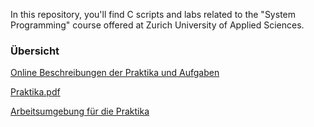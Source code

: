In this repository, you'll find C scripts and labs related to the "System Programming" course offered at Zurich University of Applied Sciences.

### Übersicht
[Online Beschreibungen der Praktika und Aufgaben](https://github.zhaw.ch/pages/SNP/snp_students)

[Praktika.pdf](https://github.zhaw.ch/SNP/snp_students/blob/master/build/latex/main.pdf)

[Arbeitsumgebung für die Praktika](https://github.zhaw.ch/SNP/snp-lab-env)
